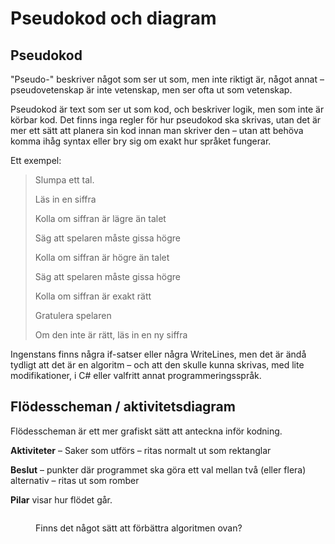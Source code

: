 # Pseudokod och diagram

## Pseudokod

"Pseudo-" beskriver något som ser ut som, men inte riktigt är, något annat – pseudovetenskap är inte vetenskap, men ser ofta ut som vetenskap.

Pseudokod är text som ser ut som kod, och beskriver logik, men som inte är körbar kod. Det finns inga regler för hur pseudokod ska skrivas, utan det är mer ett sätt att planera sin kod innan man skriver den – utan att behöva komma ihåg syntax eller bry sig om exakt hur språket fungerar.

Ett exempel:

> Slumpa ett tal.
>
> Läs in en siffra
>
> Kolla om siffran är lägre än talet
>
> &#x20; Säg att spelaren måste gissa högre
>
> Kolla om siffran är högre än talet
>
> &#x20; Säg att spelaren måste gissa högre
>
> Kolla om siffran är exakt rätt
>
> &#x20; Gratulera spelaren
>
> Om den inte är rätt, läs in en ny siffra

Ingenstans finns några if-satser eller några WriteLines, men det är ändå tydligt att det är en algoritm – och att den skulle kunna skrivas, med lite modifikationer, i C# eller valfritt annat programmeringsspråk.

## Flödesscheman / aktivitetsdiagram

Flödesscheman är ett mer grafiskt sätt att anteckna inför kodning.&#x20;

**Aktiviteter** – Saker som utförs – ritas normalt ut som rektanglar

**Beslut** – punkter där programmet ska göra ett val mellan två (eller flera) alternativ – ritas ut som romber

**Pilar** visar hur flödet går.

<figure><img src="../.gitbook/assets/Flödesschema exempel.drawio (1).png" alt=""><figcaption><p>Finns det något sätt att förbättra algoritmen ovan?</p></figcaption></figure>

